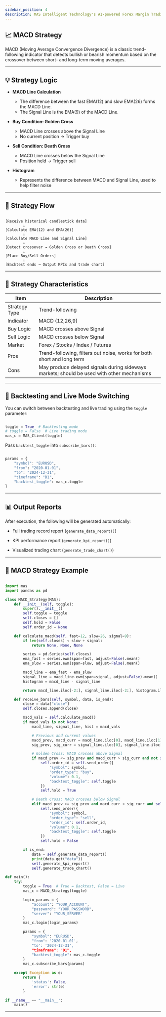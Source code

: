 ```yaml
---
sidebar_position: 4
description: MAS Intelligent Technology's AI-powered Forex Margin Trading Platform with full MetaTrader MT5 broker integration allows investors to generate automated trading strategies simply by entering text. Supports instant backtesting,real-time data synchronization,and seamless multi-broker switching. No coding experience required to easily launch AI automated trading,optimize strategies,and reduce market risk. Designed for both individual traders and financial institutions with standardized MetaTrader MT5-compatible APIs,automated backtesting,and quantitative strategy optimization to help enterprises deploy stable and efficient trading solutions quickly.
---
```


## 📈 MACD Strategy

MACD (Moving Average Convergence Divergence) is a classic trend-following indicator that detects bullish or bearish momentum based on the crossover between short- and long-term moving averages.

---

## 💡 Strategy Logic

- **MACD Line Calculation**
  - The difference between the fast EMA(12) and slow EMA(26) forms the MACD Line.
  - The Signal Line is the EMA(9) of the MACD Line.

- **Buy Condition: Golden Cross**
  - MACD Line crosses above the Signal Line
  - No current position → Trigger buy

- **Sell Condition: Death Cross**
  - MACD Line crosses below the Signal Line
  - Position held → Trigger sell

- **Histogram**
  - Represents the difference between MACD and Signal Line, used to help filter noise

---

## 🔁 Strategy Flow

```text

[Receive historical candlestick data]
        ↓
[Calculate EMA(12) and EMA(26)]
        ↓
[Calculate MACD Line and Signal Line]
        ↓
[Detect crossover → Golden Cross or Death Cross]
        ↓
[Place Buy/Sell Orders]
        ↓
[Backtest ends → Output KPIs and trade chart]

```

---

## 🧩 Strategy Characteristics

| Item          | Description                                                                               |
| ------------- | ----------------------------------------------------------------------------------------- |
| Strategy Type | Trend-following                                                                           |
| Indicator     | MACD (12,26,9)                                                                            |
| Buy Logic     | MACD crosses above Signal                                                                 |
| Sell Logic    | MACD crosses below Signal                                                                 |
| Market        | Forex / Stocks / Index / Futures                                                          |
| Pros          | Trend-following, filters out noise, works for both short and long term                    |
| Cons          | May produce delayed signals during sideways markets; should be used with other mechanisms |

---

## 🚀 Backtesting and Live Mode Switching

You can switch between backtesting and live trading using the `toggle` parameter:

```python

toggle = True  # Backtesting mode
# toggle = False  # Live trading mode
mas_c = MAS_Client(toggle)

```

Pass `backtest_toggle` into `subscribe_bars()`:

```python

params = {
    "symbol": "EURUSD",
    "from": "2020-01-01",
    "to": "2024-12-31",
    "timeframe": "D1",
    "backtest_toggle": mas_c.toggle
}

```

---

## 📊 Output Reports

After execution, the following will be generated automatically:

- Full trading record report (`generate_data_report()`)

- KPI performance report (`generate_kpi_report()`)

- Visualized trading chart (`generate_trade_chart()`)

---

## 📘 MACD Strategy Example

```python

import mas
import pandas as pd

class MACD_Strategy(MAS):
    def __init__(self, toggle):
        super().__init__()
        self.toggle = toggle
        self.closes = []
        self.hold = False
        self.order_id = None

    def calculate_macd(self, fast=12, slow=26, signal=9):
        if len(self.closes) < slow + signal:
            return None, None, None

        series = pd.Series(self.closes)
        ema_fast = series.ewm(span=fast, adjust=False).mean()
        ema_slow = series.ewm(span=slow, adjust=False).mean()

        macd_line = ema_fast - ema_slow
        signal_line = macd_line.ewm(span=signal, adjust=False).mean()
        histogram = macd_line - signal_line

        return macd_line.iloc[-2:], signal_line.iloc[-2:], histogram.iloc[-2:]

    def receive_bars(self, symbol, data, is_end):
        close = data["close"]
        self.closes.append(close)

        macd_vals = self.calculate_macd()
        if macd_vals is not None:
            macd_line, signal_line, hist = macd_vals

            # Previous and current values
            macd_prev, macd_curr = macd_line.iloc[0], macd_line.iloc[1]
            sig_prev, sig_curr = signal_line.iloc[0], signal_line.iloc[1]

            # Golden Cross: MACD crosses above Signal
            if macd_prev <= sig_prev and macd_curr > sig_curr and not self.hold:
                self.order_id = self.send_order({
                    "symbol": symbol,
                    "order_type": "buy",
                    "volume": 0.1,
                    "backtest_toggle": self.toggle
                })
                self.hold = True

            # Death Cross: MACD crosses below Signal
            elif macd_prev >= sig_prev and macd_curr < sig_curr and self.hold:
                self.send_order({
                    "symbol": symbol,
                    "order_type": "sell",
                    "order_id": self.order_id,
                    "volume": 0.1,
                    "backtest_toggle": self.toggle
                })
                self.hold = False

        if is_end:
            data = self.generate_data_report()
            print(data.get("data"))
            self.generate_kpi_report()
            self.generate_trade_chart()

def main():
    try:
        toggle = True  # True = Backtest, False = Live
        mas_c = MACD_Strategy(toggle)

        login_params = {
            "account": "YOUR_ACCOUNT",
            "password": "YOUR_PASSWORD",
            "server": "YOUR_SERVER"
        }
        mas_c.login(login_params)

        params = {
            "symbol": "EURUSD",
            "from": '2020-01-01',
            "to': '2024-12-31',
            "timeframe": "D1",
            "backtest_toggle": mas_c.toggle
        }
        mas_c.subscribe_bars(params)

    except Exception as e:
        return {
            'status': False,
            'error': str(e)
        }

if __name__ == "__main__":
    main()

```

---